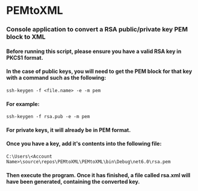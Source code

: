 # PEMtoXML
### Console application to convert a RSA public/private key PEM block to XML

#### Before running this script, please ensure you have a valid RSA key in PKCS1 format.

#### In the case of public keys, you will need to get the PEM block for that key with a command such as the following:
    ssh-keygen -f <file.name> -e -m pem
    
#### For example:    
    ssh-keygen -f rsa.pub -e -m pem

#### For private keys, it will already be in PEM format. 

#### Once you have a key, add it's contents into the following file:
    C:\Users\<Account Name>\source\repos\PEMtoXML\PEMtoXML\bin\Debug\net6.0\rsa.pem

#### Then execute the program. Once it has finished, a file called rsa.xml will have been generated, containing the converted key. 
